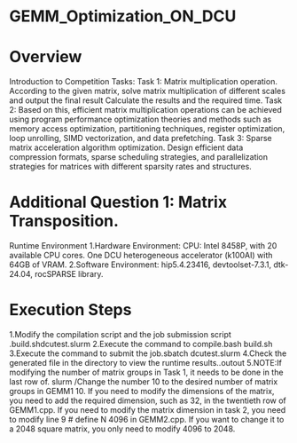 # GEMM_Optimization_ON_DCU
# Overview
  Introduction to Competition Tasks:
  Task 1: Matrix multiplication operation. According to the given matrix, solve matrix multiplication of different scales and output the final result Calculate the       results and the required time.
  Task 2: Based on this, efficient matrix multiplication operations can be achieved using program performance optimization theories and methods such as memory access     optimization, partitioning techniques, register optimization, loop unrolling, SIMD vectorization, and data prefetching.
  Task 3: Sparse matrix acceleration algorithm optimization. Design efficient data compression formats, sparse scheduling strategies, and parallelization strategies      for matrices with different sparsity rates and structures.
# Additional Question 1: Matrix Transposition.
  Runtime Environment
  1.Hardware Environment: CPU: Intel 8458P, with 20 available CPU cores. One DCU heterogeneous accelerator (k100AI) with 64GB of VRAM.
  2.Software Environment: hip5.4.23416, devtoolset-7.3.1, dtk-24.04, rocSPARSE library.
# Execution Steps
  1.Modify the compilation script and the job submission script .build.shdcutest.slurm
  2.Execute the command to compile.bash build.sh
  3.Execute the command to submit the job.sbatch dcutest.slurm
  4.Check the generated file in the directory to view the runtime results..outout
  5.NOTE:If modifying the number of matrix groups in Task 1, it needs to be done in the last row of. slurm /Change the number 10 to the desired number of matrix        groups in GEMM1 10. If you need to modify the dimensions of the matrix, you need to add the required dimension, such as 32, in the twentieth row of GEMM1.cpp. If     you need to modify the matrix dimension in task 2, you need to modify line 9 # define N 4096 in GEMM2.cpp. If you want to change it to a 2048 square matrix, you      only need to modify 4096 to 2048.
